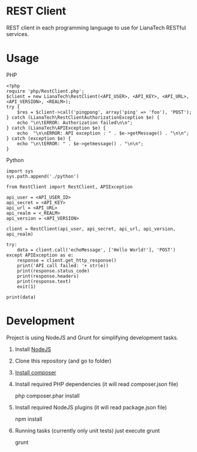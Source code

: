 REST Client
===========

REST client in each programming language to use for LianaTech RESTful services.

Usage
=====

PHP

	<?php
	require 'php/RestClient.php';
	$client = new LianaTech\RestClient(<API_USER>, <API_KEY>, <API_URL>, <API_VERSION>, <REALM>);
	try {
		$res = $client->call('pingpong', array('ping' => 'foo'), 'POST');
	} catch (LianaTech\RestClientAuthorizationException $e) {
        echo "\n\tERROR: Authorization failed\n\n";
    } catch (LianaTech\APIException $e) {
        echo  "\n\nERROR: API exception : " . $e->getMessage() . "\n\n";
    } catch (exception $e) {
        echo "\n\tERROR: " . $e->getmessage() . "\n\n";
    }

Python

	import sys
	sys.path.append('./python')

	from RestClient import RestClient, APIException

	api_user = <API_USER_ID>
	api_secret = <API_KEY>
	api_url = <API_URL>
	api_realm = <_REALM>
	api_version = <API_VERSION>

	client = RestClient(api_user, api_secret, api_url, api_version, api_realm)

	try:
		data = client.call('echoMessage', ['Hello World!'], 'POST')
	except APIException as e:
		response = client.get_http_response()
		print('API call failed: '+ str(e))
		print(response.status_code)
		print(response.headers)
		print(response.text)
		exit(1)

    print(data)

Development
===========

Project is using NodeJS and Grunt for simplifying development tasks.

1. Install [NodeJS](http://nodejs.org/)

2. Clone this repository (and go to folder)

3. [Install composer](https://github.com/composer/composer)

4. Install required PHP dependencies (it will read composer.json file)

	php composer.phar install

5. Install required NodeJS plugins (it will read package.json file)

	npm install

6. Running tasks (currently only unit tests) just execute grunt

	grunt


